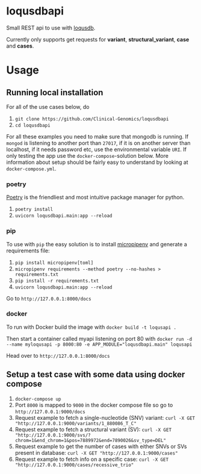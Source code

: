 # loqusdbapi

Small REST api to use with [loqusdb][loqusdb].

Currently only supports get requests for **variant**, **structural_variant**, **case** and **cases**.

# Usage

## Running local installation

For all of the use cases below, do

1. `git clone https://github.com/Clinical-Genomics/loqusdbapi`
1. `cd loqusdbapi`

For all these examples you need to make sure that mongodb is running.
If `mongod` is listening to another port than `27017`, if it is on another server than localhost, if it needs password
etc, use the environmental variable `URI`.
If only testing the app use the `docker-compose`-solution below.
More information about setup should be fairly easy to understand by looking at `docker-compose.yml`.

### poetry

[Poetry][poetry] is the friendliest and most intuitive package manager for python.

1. `poetry install`
1. `uvicorn loqusdbapi.main:app --reload`

### pip
To use with `pip` the easy solution is to install [micropipenv][micropipenv] and generate a requirements file:

1. `pip install micropipenv[toml]`
1. `micropipenv requirements --method poetry --no-hashes > requirements.txt`
1. `pip install -r requirements.txt`
1. `uvicorn loqusdbapi.main:app --reload`

Go to `http://127.0.0.1:8000/docs`

### docker
To run with Docker build the image with `docker build -t loqusapi .`

Then start a container called myapi listening on port 80 with `docker run -d --name myloqusapi -p 8000:80 -e APP_MODULE="loqusdbapi.main" loqusapi`

Head over to `http://127.0.0.1:8000/docs`

## Setup a test case with some data using docker compose

1. `docker-compose up`
1. Port `8000` is mapped to `9000` in the docker compose file so go to `http://127.0.0.1:9000/docs`
1. Request example to fetch a single-nucleotide (SNV) variant: `curl -X GET "http://127.0.0.1:9000/variants/1_880086_T_C"`
1. Request example to fetch a structural variant (SV): `curl -X GET "http://127.0.0.1:9000/svs/?chrom=1&end_chrom=1&pos=7889972&end=7890026&sv_type=DEL"`
1. Request example to get the number of cases with either SNVs or SVs present in database:
`curl -X GET "http://127.0.0.1:9000/cases"`
1. Request example to fetch info on a specific case: `curl -X GET "http://127.0.0.1:9000/cases/recessive_trio"`

[poetry]: https://python-poetry.org
[loqusdb]: https://github.com/moonso/loqusdb
[micropipenv]: https://github.com/thoth-station/micropipenv
